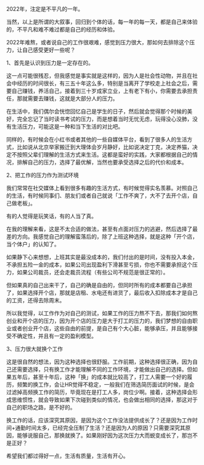 2022年，注定是不平凡的一年。

当然，以上是所谓的大叙事，回归到个体的话，每一年的每一天，都是自己来体验的，不平凡和难不难过都是自己的经历和体验。

2022年难熬，或者说自己的工作很艰难，感觉到压力很大，那如何去排除这个压力，让自己感受更好一些呢？

1、首先是认识到压力是一定存在的。

这一点可能很残忍，但我感觉是事实就是这样的，因为人是社会性动物，并且在社会中经历的时间很长，有三五十年这么多，特别是当离开了学校走上社会之后，需要自己赚钱，养活自己，接着到三十岁成家立业，上有老下有小，你需要去承担责任，那就需要去赚钱，这就是大部分人的压力。

在生活中，我们偶尔会恍惚回忆自己是学生的日子，然后就会觉得那个时候的美好，完全忘记了当时读书考试的压力，而是想着当时无忧无虑，玩得没心没肺，没有生活压力，可能这是一种和当下生活的对比吧。

同样的，有时候会在小红书或者其他的一些自媒体平台，看到了很多人的生活方式，比如说从北京举家搬迁到大理体会岁月静好，比如说决定丁克，决定养猫，决定不按照父辈们理解的生活方式来生活。这都是蛮好的实践，大家都根据自己的情况，排解自己的压力，选择了最优解，当然也要承受选择之后的代价和成本。

2、把工作的压力作为测试环境

我们常常在社交媒体上看到很多有趣的生活方式，有时候觉得实名羡慕。对照自己的生活，有时候同事们、朋友们或者自己就说「工作不爽了，大不了去开个店，自己做老板」。

有的人觉得是玩笑话，有的人当了真。

在我的理解来看，这是不太合适的做法，甚至有点面对压力的逃避，然后选择了最差的方向。我感觉自己的理解蛮落后的，除了上班这种选择，就是这种「开个店，当个体户」的认知了。

如果静下心来想想，上班其实是最没成本的，我们付出的是时间，没有投入本金，不承担五险一金的成本，如果公司出现盈利下滑甚至亏损，你也不需要承担这个压力，如果公司裁员，还会走裁员流程（有些公司不规范是很正常的）。

但如果真的自己出来干了，自己的确是自由的，但同时所有的成本都要自己承担了，如果选择开个店，那就是店租、水电还有进货了，最后收入扣除成本才是自己的工资，还得去除周末。

所以我觉得，以工作作为对自己的测试，如果工作的压力熬不下去，那我们如何熬创业和开个店的压力，因为开个店的压力是大于打工的压力的，我们梦想的自由职业或者创业开个店，这些自由的前提，是自己有个大心脏，能够承压，并且能够接受不确定性，并且有一定的盈利模型。

3、压力很大就换个工作

这是很自然的想法，因为这种选择也很舒服。工作前期，这种选择很正确，因为自己还需要选择，只有换工作才能理解不同的工作环境，才能做出自己的选择。但如果五年后，甚至十年后，这种「换」的成本就比较高了，打工人需要一个好的履历，频繁的换工作，会让HR觉得不稳定，一般我们在筛选简历面试的时候，是会过滤掉高频换工作的简历，毕竟现在是打工人多，岗位少啊。接着，这种选择会形成思维惯性，就会导致如果下次碰到类似的情况，也会做出相同的选择，那这对于自己的职场之路，是不好的。

换工作的话，应该深究其原因，是因为这个工作没法提供成长了？还是因为工作时间+通勤时间太多，已经完全压制了生活？还是因为人的原因？只需要深究其原因，能够说服自己，那换就换了。如果刚好因为这次压力大而蜕变成长了，那岂不是正好？

希望我们都过得好一点，生活有质量，生活有开心。